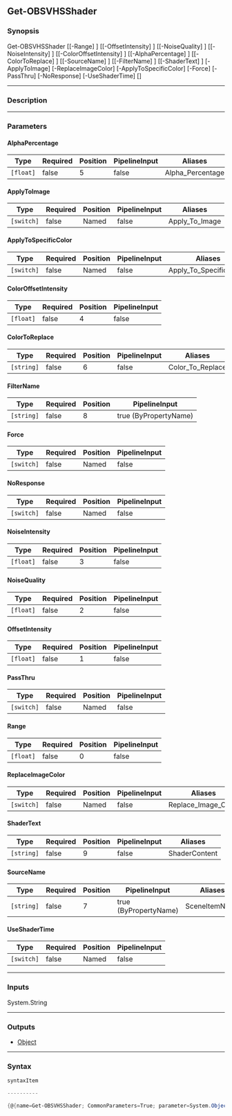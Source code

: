 Get-OBSVHSShader
----------------

### Synopsis

Get-OBSVHSShader [[-Range] <float>] [[-OffsetIntensity] <float>] [[-NoiseQuality] <float>] [[-NoiseIntensity] <float>] [[-ColorOffsetIntensity] <float>] [[-AlphaPercentage] <float>] [[-ColorToReplace] <string>] [[-SourceName] <string>] [[-FilterName] <string>] [[-ShaderText] <string>] [-ApplyToImage] [-ReplaceImageColor] [-ApplyToSpecificColor] [-Force] [-PassThru] [-NoResponse] [-UseShaderTime] [<CommonParameters>]

---

### Description

---

### Parameters
#### **AlphaPercentage**

|Type     |Required|Position|PipelineInput|Aliases         |
|---------|--------|--------|-------------|----------------|
|`[float]`|false   |5       |false        |Alpha_Percentage|

#### **ApplyToImage**

|Type      |Required|Position|PipelineInput|Aliases       |
|----------|--------|--------|-------------|--------------|
|`[switch]`|false   |Named   |false        |Apply_To_Image|

#### **ApplyToSpecificColor**

|Type      |Required|Position|PipelineInput|Aliases                |
|----------|--------|--------|-------------|-----------------------|
|`[switch]`|false   |Named   |false        |Apply_To_Specific_Color|

#### **ColorOffsetIntensity**

|Type     |Required|Position|PipelineInput|
|---------|--------|--------|-------------|
|`[float]`|false   |4       |false        |

#### **ColorToReplace**

|Type      |Required|Position|PipelineInput|Aliases         |
|----------|--------|--------|-------------|----------------|
|`[string]`|false   |6       |false        |Color_To_Replace|

#### **FilterName**

|Type      |Required|Position|PipelineInput        |
|----------|--------|--------|---------------------|
|`[string]`|false   |8       |true (ByPropertyName)|

#### **Force**

|Type      |Required|Position|PipelineInput|
|----------|--------|--------|-------------|
|`[switch]`|false   |Named   |false        |

#### **NoResponse**

|Type      |Required|Position|PipelineInput|
|----------|--------|--------|-------------|
|`[switch]`|false   |Named   |false        |

#### **NoiseIntensity**

|Type     |Required|Position|PipelineInput|
|---------|--------|--------|-------------|
|`[float]`|false   |3       |false        |

#### **NoiseQuality**

|Type     |Required|Position|PipelineInput|
|---------|--------|--------|-------------|
|`[float]`|false   |2       |false        |

#### **OffsetIntensity**

|Type     |Required|Position|PipelineInput|
|---------|--------|--------|-------------|
|`[float]`|false   |1       |false        |

#### **PassThru**

|Type      |Required|Position|PipelineInput|
|----------|--------|--------|-------------|
|`[switch]`|false   |Named   |false        |

#### **Range**

|Type     |Required|Position|PipelineInput|
|---------|--------|--------|-------------|
|`[float]`|false   |0       |false        |

#### **ReplaceImageColor**

|Type      |Required|Position|PipelineInput|Aliases            |
|----------|--------|--------|-------------|-------------------|
|`[switch]`|false   |Named   |false        |Replace_Image_Color|

#### **ShaderText**

|Type      |Required|Position|PipelineInput|Aliases      |
|----------|--------|--------|-------------|-------------|
|`[string]`|false   |9       |false        |ShaderContent|

#### **SourceName**

|Type      |Required|Position|PipelineInput        |Aliases      |
|----------|--------|--------|---------------------|-------------|
|`[string]`|false   |7       |true (ByPropertyName)|SceneItemName|

#### **UseShaderTime**

|Type      |Required|Position|PipelineInput|
|----------|--------|--------|-------------|
|`[switch]`|false   |Named   |false        |

---

### Inputs
System.String

---

### Outputs
* [Object](https://learn.microsoft.com/en-us/dotnet/api/System.Object)

---

### Syntax
```PowerShell
syntaxItem
```
```PowerShell
----------
```
```PowerShell
{@{name=Get-OBSVHSShader; CommonParameters=True; parameter=System.Object[]}}
```
